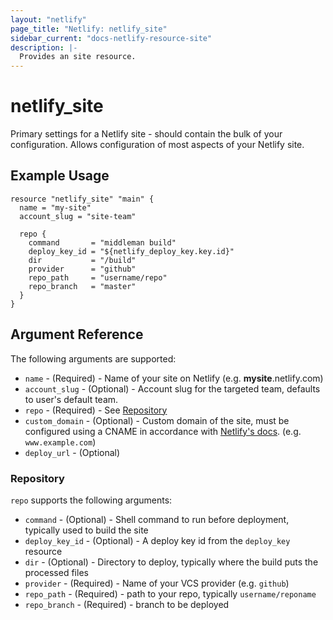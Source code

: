 ```yaml
---
layout: "netlify"
page_title: "Netlify: netlify_site"
sidebar_current: "docs-netlify-resource-site"
description: |-
  Provides an site resource.
---
```


# netlify_site

Primary settings for a Netlify site - should contain the bulk of your configuration. Allows configuration of most aspects of your Netlify site.

## Example Usage

```hcl
resource "netlify_site" "main" {
  name = "my-site"
  account_slug = "site-team"
  
  repo {
    command       = "middleman build"
    deploy_key_id = "${netlify_deploy_key.key.id}"
    dir           = "/build"
    provider      = "github"
    repo_path     = "username/repo"
    repo_branch   = "master"
  }
}
```

## Argument Reference

The following arguments are supported:

* `name` - (Required) - Name of your site on Netlify (e.g. **mysite**.netlify.com)
* `account_slug` - (Optional) - Account slug for the targeted team, defaults to user's default team.
* `repo` - (Required) - See [Repository](#repo)
* `custom_domain` - (Optional) - Custom domain of the site, must be configured using a CNAME in accordance with [Netlify's docs](https://www.netlify.com/docs/custom-domains). (e.g. `www.example.com`)
* `deploy_url` - (Optional)

### Repository

`repo` supports the following arguments:

* `command` - (Optional) - Shell command to run before deployment, typically used to build the site
* `deploy_key_id` - (Optional) - A deploy key id from the `deploy_key` resource
* `dir` - (Optional) - Directory to deploy, typically where the build puts the processed files
* `provider` - (Required) - Name of your VCS provider (e.g. `github`)
* `repo_path` - (Required) - path to your repo, typically `username/reponame`
* `repo_branch` - (Required) - branch to be deployed
